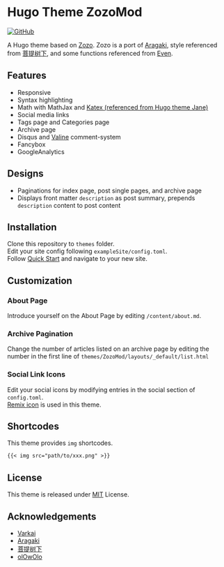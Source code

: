 # Hugo Theme ZozoMod

[![GitHub](https://img.shields.io/github/license/hanrong-zhang/hugo-ZozoMod.svg?color=4664DA&style=flat-square)](https://github.com/hanrong-zhang/hugo-ZozoMod/blob/master/LICENSE)

A Hugo theme based on [Zozo](https://github.com/varkai/hugo-theme-zozo). Zozo is a port of [Aragaki](https://github.com/PCDotFan/Aragaki), style referenced from [菩提树下](https://blog.caicai.me/), and some functions referenced from [Even](https://github.com/olOwOlo/hugo-theme-even).

## Features

- Responsive
- Syntax highlighting
- Math with MathJax and [Katex (referenced from Hugo theme Jane)](https://github.com/xianmin/hugo-theme-jane/blob/68e0de4273df61045f5a6edd5ecd5a1703e32cf9/layouts/partials/scripts.html)
- Social media links
- Tags page and Categories page
- Archive page
- Disqus and [Valine](https://valine.js.org/en/index.html) comment-system
- Fancybox
- GoogleAnalytics

## Designs

- Paginations for index page, post single pages, and archive page
- Displays front matter `description` as post summary, prepends `description` content to post content

## Installation

Clone this repository to `themes` folder.  
Edit your site config following `exampleSite/config.toml`.  
Follow [Quick Start](https://gohugo.io/getting-started/quick-start/) and navigate to your new site.


## Customization

### About Page

Introduce yourself on the About Page by editing `/content/about.md`.

### Archive Pagination

Change the number of articles listed on an archive page by editing the number in the first line of `themes/ZozoMod/layouts/_default/list.html`

### Social Link Icons

Edit your social icons by modifying entries in the social section of `config.toml`.  
[Remix icon](https://remixicon.com/) is used in this theme.

## Shortcodes

This theme provides `img` shortcodes.

```markdown
{{< img src="path/to/xxx.png" >}}
```

## License

This theme is released under [MIT](https://github.com/hanrong-zhang/hugo-ZozoMod/blob/master/LICENSE) License.

## Acknowledgements

- [Varkai](https://varkai.com/)
- [Aragaki](https://github.com/PCDotFan/Aragaki)
- [菩提树下](https://blog.caicai.me/)
- [olOwOlo](https://olowolo.com/)